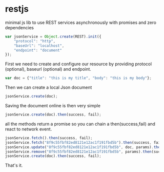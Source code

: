 # restjs
minimal js lib to use REST services asynchronously with promises and zero dependencies

```javascript
var jsonService = Object.create(REST).init({
    "protocol": "http",
    "baseUrl": "localhost",
    "endpoint": "document"
});
```
First we need to create and configure our resource by providing protocol (optional), baseurl (optional) and endpoint.

```javascript
var doc = {"title": "this is my title", "body": "this is my body"};
```
Then we can create a local Json document

```javascript
jsonService.create(doc);
```
Saving the document online is then very simple

```javascript
jsonService.create(doc).then(success, fail);
```
all the methods return a promise so you can chain a then(success,fail) and react to network event.

```javascript
jsonService.fetch().then(success, fail);
jsonService.fetch("8f9c55fbf82ed8121e12ac1f191fbd5b").then(success, fail);
jsonService.update("8f9c55fbf82ed8121e12ac1f191fbd5b", doc, params).then(success, fail);
jsonService.remove("8f9c55fbf82ed8121e12ac1f191fbd5b", params).then(success, fail);
jsonService.create(doc).then(success, fail);
```
That's it.
